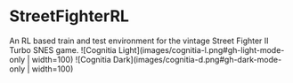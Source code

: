 # StreetFighterRL
An RL based train and test environment for the vintage Street Fighter II Turbo SNES game.  ![Cognitia Light](images/cognitia-l.png#gh-light-mode-only | width=100) ![Cognitia Dark](images/cognitia-d.png#gh-dark-mode-only | width=100)
